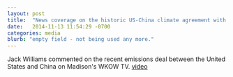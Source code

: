 ```yaml
---
layout: post
title:  "News coverage on the historic US-China climate agreement with Jack Williams"
date:   2014-11-13 11:54:29 -0700
categories: media
blurb: "empty field - not being used any more."
---
```

Jack Williams commented on the recent emissions deal between the United States and China on Madison's WKOW TV. [video](http://www.wkow.com/category/135153/video-landing-page?clipId=10843053&autostart=true)
